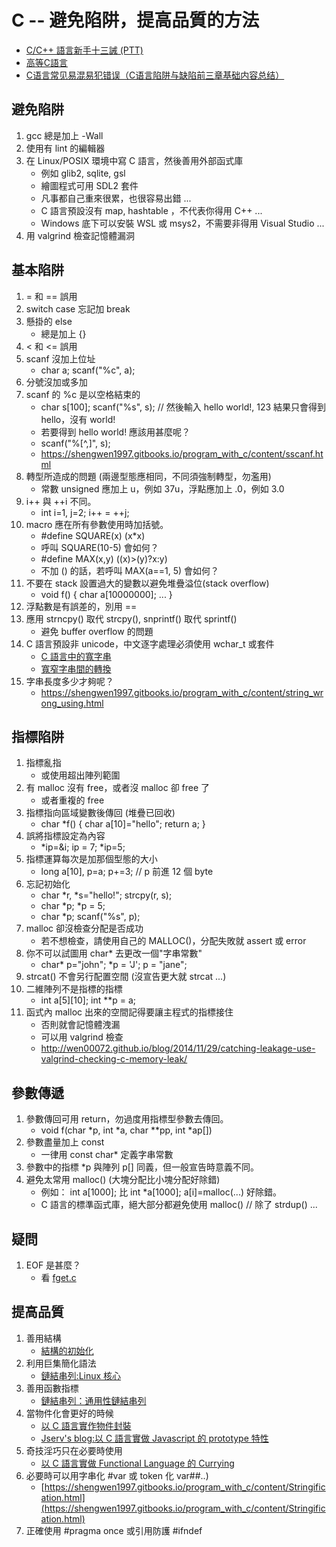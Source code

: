 # C -- 避免陷阱，提高品質的方法

* [C/C++ 語言新手十三誡 (PTT)](https://www.ptt.cc/bbs/C_and_CPP/M.1465304337.A.9F2.html)
* [高等C語言](https://shengwen1997.gitbooks.io/program_with_c/content/index.html)
* [C语言常见易混易犯错误（C语言陷阱与缺陷前三章基础内容总结）](https://zhuanlan.zhihu.com/p/168784500)

## 避免陷阱

1. gcc 總是加上 -Wall
2. 使用有 lint 的編輯器
3. 在 Linux/POSIX 環境中寫 C 語言，然後善用外部函式庫
    * 例如 glib2, sqlite, gsl
    * 繪圖程式可用 SDL2 套件
    * 凡事都自己重來很累，也很容易出錯 ...
    * C 語言預設沒有 map, hashtable ，不代表你得用 C++ ...
    * Windows 底下可以安裝 WSL 或 msys2，不需要非得用 Visual Studio ...
4. 用 valgrind 檢查記憶體漏洞

## 基本陷阱

1. = 和 == 誤用
2. switch case 忘記加 break
3. 懸掛的 else
    * 總是加上 {}
4. < 和 <= 誤用
5. scanf 沒加上位址
    * char a; scanf("%c", a);
6. 分號沒加或多加
7. scanf 的 %c 是以空格結束的
    * char s[100]; scanf("%s", s); // 然後輸入 hello world!, 123 結果只會得到 hello，沒有 world!
    * 若要得到 hello world! 應該用甚麼呢？
    * scanf("%[^,]", s);
    * https://shengwen1997.gitbooks.io/program_with_c/content/sscanf.html
8. 轉型所造成的問題 (兩邊型態應相同，不同須強制轉型，勿濫用)
    * 常數 unsigned 應加上 u，例如 37u，浮點應加上 .0，例如 3.0
9. i++ 與 ++i 不同。
    * int i=1, j=2; i++ = ++j;
10. macro 應在所有參數使用時加括號。
    * #define SQUARE(x) (x*x)
    * 呼叫 SQUARE(10-5) 會如何？
    * #define MAX(x,y) ((x)>(y)?x:y)
    * 不加 () 的話，若呼叫 MAX(a==1, 5) 會如何？
11. 不要在 stack 設置過大的變數以避免堆疊溢位(stack overflow)
    * void f() { char a[10000000]; ... }
12. 浮點數是有誤差的，別用 == 
13. 應用 strncpy() 取代 strcpy(), snprintf() 取代 sprintf()
    * 避免 buffer overflow 的問題
14. C 語言預設非 unicode，中文逐字處理必須使用 wchar_t 或套件
    * [C 語言中的寬字串](https://shengwen1997.gitbooks.io/program_with_c/content/wide_string.html)
    * [寬窄字串間的轉換](https://shengwen1997.gitbooks.io/program_with_c/content/wide_narrow_transform.html)
5. 字串長度多少才夠呢？
    * https://shengwen1997.gitbooks.io/program_with_c/content/string_wrong_using.html

## 指標陷阱

1. 指標亂指 
    * 或使用超出陣列範圍
2. 有 malloc 沒有 free，或者沒 malloc 卻 free 了
    * 或者重複的 free 
3. 指標指向區域變數後傳回 (堆疊已回收)
    * char *f() { char a[10]="hello"; return a; }
4. 誤將指標設定為內容
    * *ip=&i; ip = 7; *ip=5;
5. 指標運算每次是加那個型態的大小
    * long a[10], p=a; p+=3; // p 前進 12 個 byte 
6. 忘記初始化
    * char *r, *s="hello!"; strcpy(r, s);
    * char *p; *p = 5;
    * char *p; scanf("%s", p);
7. malloc 卻沒檢查分配是否成功
    * 若不想檢查，請使用自己的 MALLOC()，分配失敗就 assert 或 error
8. 你不可以試圖用 char* 去更改一個"字串常數"
    * char* p="john"; *p = 'J'; p = "jane";
9. strcat() 不會另行配置空間 (沒宣告更大就 strcat ...)
10. 二維陣列不是指標的指標
    * int a[5][10]; int **p = a;
11. 函式內 malloc 出來的空間記得要讓主程式的指標接住
    * 否則就會記憶體洩漏
    * 可以用 valgrind 檢查
    * http://wen00072.github.io/blog/2014/11/29/catching-leakage-use-valgrind-checking-c-memory-leak/

## 參數傳遞

1. 參數傳回可用 return，勿過度用指標型參數去傳回。
    * void f(char *p, int *a, char **pp, int *ap[])
2. 參數盡量加上 const
    * 一律用 const char* 定義字串常數
3. 參數中的指標 *p 與陣列 p[] 同義，但一般宣告時意義不同。
4. 避免太常用 malloc() (大塊分配比小塊分配好除錯)
    * 例如： int a[1000]; 比 int *a[1000]; a[i]=malloc(...) 好除錯。
    * C 語言的標準函式庫，絕大部分都避免使用 malloc() // 除了 strdup() ...


## 疑問

1. EOF 是甚麼？ 
    * 看 [fget.c](./std/fget.c)

## 提高品質

1. 善用結構
    * [結構的初始化](https://shengwen1997.gitbooks.io/program_with_c/content/struct_init.html)
2. 利用巨集簡化語法
    * [鏈結串列:Linux 核心](https://shengwen1997.gitbooks.io/program_with_c/content/linking_list_external_object.html)
3. 善用函數指標
    * [鏈結串列：通用性鏈結串列](https://shengwen1997.gitbooks.io/program_with_c/content/linking_list_with_object.html)
4. 當物件化會更好的時候
    * [以 C 語言實作物件封裝](https://shengwen1997.gitbooks.io/program_with_c/content/encapsulation.html)
    * [Jserv's blog:以 C 語言實做 Javascript 的 prototype 特性](http://blog.linux.org.tw/~jserv/archives/002057.html)
5. 奇技淫巧只在必要時使用
    * [以 C 語言實做 Functional Language 的 Currying](http://blog.linux.org.tw/~jserv/archives/002029.html)
6. 必要時可以用字串化 #var 或 token 化 var##..)
    * [https://shengwen1997.gitbooks.io/program_with_c/content/Stringification.html](https://shengwen1997.gitbooks.io/program_with_c/content/Stringification.html)
7. 正確使用 #pragma once 或引用防護 #ifndef
